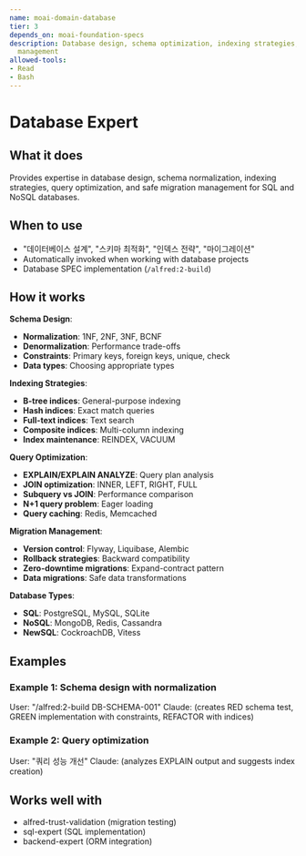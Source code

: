 ```yaml
---
name: moai-domain-database
tier: 3
depends_on: moai-foundation-specs
description: Database design, schema optimization, indexing strategies, and migration
  management
allowed-tools:
- Read
- Bash
---
```


# Database Expert

## What it does

Provides expertise in database design, schema normalization, indexing strategies, query optimization, and safe migration management for SQL and NoSQL databases.

## When to use

- "데이터베이스 설계", "스키마 최적화", "인덱스 전략", "마이그레이션"
- Automatically invoked when working with database projects
- Database SPEC implementation (`/alfred:2-build`)

## How it works

**Schema Design**:
- **Normalization**: 1NF, 2NF, 3NF, BCNF
- **Denormalization**: Performance trade-offs
- **Constraints**: Primary keys, foreign keys, unique, check
- **Data types**: Choosing appropriate types

**Indexing Strategies**:
- **B-tree indices**: General-purpose indexing
- **Hash indices**: Exact match queries
- **Full-text indices**: Text search
- **Composite indices**: Multi-column indexing
- **Index maintenance**: REINDEX, VACUUM

**Query Optimization**:
- **EXPLAIN/EXPLAIN ANALYZE**: Query plan analysis
- **JOIN optimization**: INNER, LEFT, RIGHT, FULL
- **Subquery vs JOIN**: Performance comparison
- **N+1 query problem**: Eager loading
- **Query caching**: Redis, Memcached

**Migration Management**:
- **Version control**: Flyway, Liquibase, Alembic
- **Rollback strategies**: Backward compatibility
- **Zero-downtime migrations**: Expand-contract pattern
- **Data migrations**: Safe data transformations

**Database Types**:
- **SQL**: PostgreSQL, MySQL, SQLite
- **NoSQL**: MongoDB, Redis, Cassandra
- **NewSQL**: CockroachDB, Vitess

## Examples

### Example 1: Schema design with normalization
User: "/alfred:2-build DB-SCHEMA-001"
Claude: (creates RED schema test, GREEN implementation with constraints, REFACTOR with indices)

### Example 2: Query optimization
User: "쿼리 성능 개선"
Claude: (analyzes EXPLAIN output and suggests index creation)

## Works well with

- alfred-trust-validation (migration testing)
- sql-expert (SQL implementation)
- backend-expert (ORM integration)
